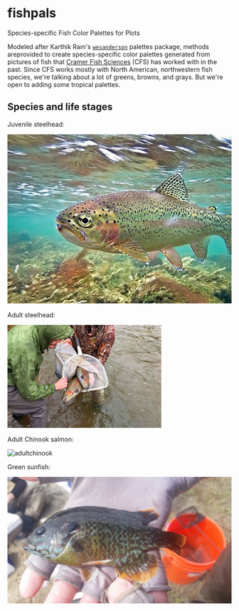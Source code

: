 
<!-- README.md is generated from README.Rmd. Please edit that file -->
fishpals
========

Species-specific Fish Color Palettes for Plots

Modeled after Karthik Ram's [`wesanderson`](https://CRAN.R-project.org/package=wesanderson) palettes package, methods areprovided to create species-specific color palettes generated from pictures of fish that [Cramer Fish Sciences](http://www.fishsciences.net/) (CFS) has worked with in the past. Since CFS works mostly with North American, northwestern fish species, we're talking about a lot of greens, browns, and grays. But we're open to adding some tropical palettes.

Species and life stages
-----------------------

Juvenile steelhead:

![juvenilesteelehad2](https://raw.githubusercontent.com/fishsciences/fishpals/master/fishphotos/juvenile_steelhead2.jpg)

Adult steelhead: 

![adultsteelhead](https://github.com/fishsciences/fishpals/blob/master/fishphotos/adult_steelhead2.jpg)

Adult Chinook salmon:

![adultchinook](https://c1.staticflickr.com/9/8614/30177831831_4194c59228_b.jpg)

Green sunfish:

![greensunfish](https://raw.githubusercontent.com/fishsciences/fishpals/master/fishphotos/green_sunfish.jpg)
